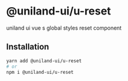 # @uniland-ui/u-reset

uniland ui vue s global styles reset component

## Installation

```sh
yarn add @uniland-ui/u-reset
# or
npm i @uniland-ui/u-reset
```